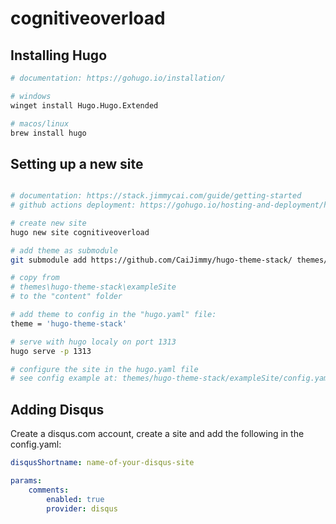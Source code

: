 # cognitiveoverload

## Installing Hugo

```bash
# documentation: https://gohugo.io/installation/

# windows
winget install Hugo.Hugo.Extended

# macos/linux
brew install hugo
```

## Setting up a new site

```bash

# documentation: https://stack.jimmycai.com/guide/getting-started
# github actions deployment: https://gohugo.io/hosting-and-deployment/hosting-on-github/

# create new site
hugo new site cognitiveoverload

# add theme as submodule
git submodule add https://github.com/CaiJimmy/hugo-theme-stack/ themes/hugo-theme-stack

# copy from 
# themes\hugo-theme-stack\exampleSite
# to the "content" folder

# add theme to config in the "hugo.yaml" file:
theme = 'hugo-theme-stack'

# serve with hugo localy on port 1313
hugo serve -p 1313

# configure the site in the hugo.yaml file
# see config example at: themes/hugo-theme-stack/exampleSite/config.yaml

```

## Adding Disqus

Create a disqus.com account, create a site and add the following in the config.yaml:

```yaml
disqusShortname: name-of-your-disqus-site

params:
    comments:
        enabled: true
        provider: disqus



```